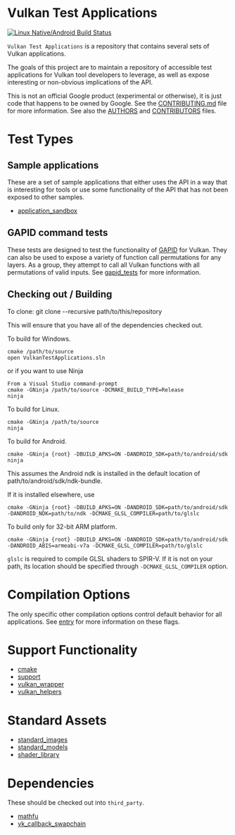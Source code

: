 # Vulkan Test Applications

[![Linux Native/Android Build Status](https://travis-ci.org/google/vulkan_test_applications.svg)](https://travis-ci.org/google/vulkan_test_applications "Linux Native/Android Build Status")

`Vulkan Test Applications` is a repository that contains several sets of
Vulkan applications.

The goals of this project are to maintain a repository of accessible test
applications for Vulkan tool developers to leverage, as well as expose
interesting or non-obvious implications of the API.


This is not an official Google product (experimental or otherwise), it is just
code that happens to be owned by Google. See the
[CONTRIBUTING.md](CONTRIBUTING.md) file for more information. See also the
[AUTHORS](AUTHORS) and [CONTRIBUTORS](CONTRIBUTORS) files.

# Test Types
## Sample applications

These are a set of sample applications that either uses the API in a way that is
interesting for tools or use some functionality of the API that has not been
exposed to other samples.
- [application_sandbox](application_sandbox/README.md)

## GAPID command tests

These tests are designed to test the functionality of
[GAPID](https://github.com/google/gapid) for Vulkan. They can also be
used to expose a variety of function call permutations for any layers. As a
group, they attempt to call all Vulkan functions with all permutations of
valid inputs. See [gapid_tests](gapid_tests/README.md) for more information.

## Checking out / Building
To clone:
git clone --recursive path/to/this/repository

This will ensure that you have all of the dependencies checked out.

To build for Windows.
```
cmake /path/to/source
open VulkanTestApplications.sln
```
or if you want to use Ninja
```
From a Visual Studio command-prompt
cmake -GNinja /path/to/source -DCMAKE_BUILD_TYPE=Release
ninja
```


To build for Linux.
```
cmake -GNinja /path/to/source
ninja
```

To build for Android.
```
cmake -GNinja {root} -DBUILD_APKS=ON -DANDROID_SDK=path/to/android/sdk
ninja
```

This assumes the Android ndk is installed in the default location of
path/to/android/sdk/ndk-bundle.

If it is installed elsewhere, use
```
cmake -GNinja {root} -DBUILD_APKS=ON -DANDROID_SDK=path/to/android/sdk -DANDROID_NDK=path/to/ndk -DCMAKE_GLSL_COMPILER=path/to/glslc
```

To build only for 32-bit ARM platform.
```
cmake -GNinja {root} -DBUILD_APKS=ON -DANDROID_SDK=path/to/android/sdk -DANDROID_ABIS=armeabi-v7a -DCMAKE_GLSL_COMPILER=path/to/glslc
```

`glslc` is required to compile GLSL shaders to SPIR-V. If it is not
on your path, its location should be specified through `-DCMAKE_GLSL_COMPILER`
option.

# Compilation Options
The only specific other compilation options control default behavior for all
applications. See [entry](support/entry/README.md) for more information
on these flags.

# Support Functionality
- [cmake](cmake/README.md)
- [support](support/README.md)
- [vulkan_wrapper](vulkan_wrapper/README.md)
- [vulkan_helpers](vulkan_helpers/README.md)

# Standard Assets
- [standard_images](standard_images/README.md)
- [standard_models](standard_models/README.md)
- [shader_library](shader_library/README.md)

# Dependencies
These should be checked out into `third_party`.
- [mathfu](https://github.com/google/mathfu)
- [vk_callback_swapchain](https://github.com/google/vk_callback_swapchain)
